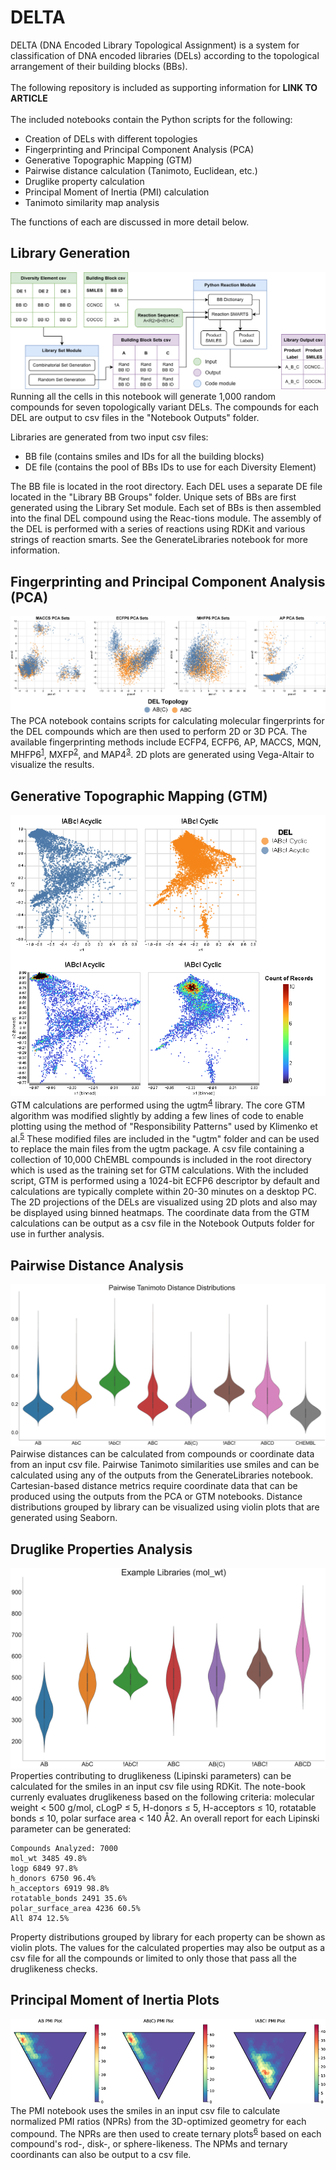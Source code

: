 # DELTA

DELTA (DNA Encoded Library Topological Assignment) is a system for classification of DNA encoded libraries (DELs) according to the topological arrangement of their building blocks (BBs). <br><br>
The following repository is included as supporting information for **LINK TO ARTICLE** <br><br>
The included notebooks contain the Python scripts for the following:
  - Creation of DELs with different topologies
  - Fingerprinting and Principal Component Analysis (PCA)
  - Generative Topographic Mapping (GTM)
  - Pairwise distance calculation (Tanimoto, Euclidean, etc.)
  - Druglike property calculation
  - Principal Moment of Inertia (PMI) calculation
  - Tanimoto similarity map analysis 
  
The functions of each are discussed in more detail below.

## Library Generation
![Library generation flowchart](/assets/LibraryGeneration.png)
Running all the cells in this notebook will generate 1,000 random compounds for seven topologically variant DELs. The compounds for each DEL are output to csv files in the "Notebook Outputs" folder.

Libraries are generated from two input csv files:
  - BB file (contains smiles and IDs for all the building blocks)
  - DE file (contains the pool of BBs IDs to use for each Diversity Element)

The BB file is located in the root directory. Each DEL uses a separate DE file located in the "Library BB Groups" folder. Unique sets of BBs are first generated using the Library Set module. Each set of BBs is then assembled into the final DEL compound using the Reac-tions module. The assembly of the DEL is performed with a series of reactions using RDKit and various strings of reaction smarts. See the GenerateLibraries notebook for more information.



  

## Fingerprinting and Principal Component Analysis (PCA)
![Principle Component Analysis](/assets/PCA.png)
The PCA notebook contains scripts for calculating molecular fingerprints for the DEL compounds which are then used to perform 2D or 3D PCA. The available fingerprinting methods include ECFP4, ECFP6, AP, MACCS, MQN, MHFP6<sup>[1](https://github.com/reymond-group/mhfp)</sup>, MXFP<sup>[2](https://github.com/reymond-group/mxfp_python)</sup>, and MAP4<sup>[3](https://github.com/reymond-group/map4)</sup>. 2D plots are generated using Vega-Altair to visualize the results.

## Generative Topographic Mapping (GTM)
![Generative Topographic Mapping](/assets/GTM.png)<br>
GTM calculations are performed using the ugtm<sup>[4](https://github.com/hagax8/ugtm)</sup> library. The core GTM algorithm was modified slightly by adding a few lines of code to enable plotting using the method of "Responsibility Patterns" used by Klimenko et al.<sup>[5](https://doi.org/10.1021/acs.jcim.6b00192)</sup> These modified files are included in the "ugtm" folder and can be used to replace the main files from the ugtm package. A csv file containing a collection of 10,000 ChEMBL compounds is included in the root directory which is used as the training set for GTM calculations. With the included script, GTM is performed using a 1024-bit ECFP6 descriptor by default and calculations are typically complete within 20-30 minutes on a desktop PC. The 2D projections of the DELs are visualized using 2D plots and also may be displayed using binned heatmaps. The coordinate data from the GTM calculations can be output as a csv file in the Notebook Outputs folder for use in further analysis.

## Pairwise Distance Analysis
![Tanimoto Distributions](/assets/Tanimoto.png)<br>
Pairwise distances can be calculated from compounds or coordinate data from an input csv file. Pairwise Tanimoto similarities use smiles and can be calculated using any of the outputs from the GenerateLibraries notebook. Cartesian-based distance metrics require coordinate data that can be produced using the outputs from the PCA or GTM notebooks. Distance distributions grouped by library can be visualized using violin plots that are generated using Seaborn.

## Druglike Properties Analysis
![MW Distributions](/assets/MW.png)<br>
Properties contributing to druglikeness (Lipinski parameters) can be calculated for the smiles in an input csv file using RDKit. The note-book currenly evaluates druglikeness based on the following criteria: molecular weight < 500 g/mol, cLogP ≤ 5, H-donors ≤ 5, H-acceptors ≤ 10, rotatable bonds ≤ 10, polar surface area < 140 Å2.  An overall report for each Lipinski parameter can be generated:

```
Compounds Analyzed: 7000
mol_wt 3485 49.8%
logp 6849 97.8%
h_donors 6750 96.4%
h_acceptors 6919 98.8%
rotatable_bonds 2491 35.6%
polar_surface_area 4236 60.5%
All 874 12.5%
```

Property distributions grouped by library for each property can be shown as violin plots. The values for the calculated properties may also be output as a csv file for all the compounds or limited to only those that pass all the druglikeness checks.

## Principal Moment of Inertia Plots
![Principal Moment of Inertia](/assets/PMI.png)<br>
The PMI notebook uses the smiles in an input csv file to calculate normalized PMI ratios (NPRs) from the 3D-optimized geometry for each compound. The NPRs are then used to create ternary plots<sup>[6](https://github.com/marcharper/python-ternary)</sup> based on each compound's rod-, disk-, or sphere-likeness. The NPMs and ternary coordinants can also be output to a csv file.
